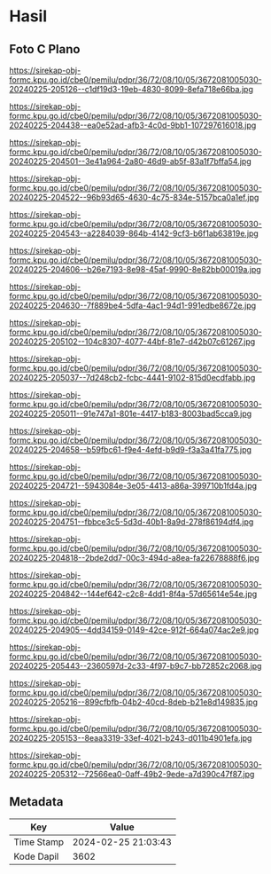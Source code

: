 # Hasil

## Foto C Plano

https://sirekap-obj-formc.kpu.go.id/cbe0/pemilu/pdpr/36/72/08/10/05/3672081005030-20240225-205126--c1df19d3-19eb-4830-8099-8efa718e66ba.jpg

https://sirekap-obj-formc.kpu.go.id/cbe0/pemilu/pdpr/36/72/08/10/05/3672081005030-20240225-204438--ea0e52ad-afb3-4c0d-9bb1-107297616018.jpg

https://sirekap-obj-formc.kpu.go.id/cbe0/pemilu/pdpr/36/72/08/10/05/3672081005030-20240225-204501--3e41a964-2a80-46d9-ab5f-83a1f7bffa54.jpg

https://sirekap-obj-formc.kpu.go.id/cbe0/pemilu/pdpr/36/72/08/10/05/3672081005030-20240225-204522--96b93d65-4630-4c75-834e-5157bca0a1ef.jpg

https://sirekap-obj-formc.kpu.go.id/cbe0/pemilu/pdpr/36/72/08/10/05/3672081005030-20240225-204543--a2284039-864b-4142-9cf3-b6f1ab63819e.jpg

https://sirekap-obj-formc.kpu.go.id/cbe0/pemilu/pdpr/36/72/08/10/05/3672081005030-20240225-204606--b26e7193-8e98-45af-9990-8e82bb00019a.jpg

https://sirekap-obj-formc.kpu.go.id/cbe0/pemilu/pdpr/36/72/08/10/05/3672081005030-20240225-204630--7f889be4-5dfa-4ac1-94d1-991edbe8672e.jpg

https://sirekap-obj-formc.kpu.go.id/cbe0/pemilu/pdpr/36/72/08/10/05/3672081005030-20240225-205102--104c8307-4077-44bf-81e7-d42b07c61267.jpg

https://sirekap-obj-formc.kpu.go.id/cbe0/pemilu/pdpr/36/72/08/10/05/3672081005030-20240225-205037--7d248cb2-fcbc-4441-9102-815d0ecdfabb.jpg

https://sirekap-obj-formc.kpu.go.id/cbe0/pemilu/pdpr/36/72/08/10/05/3672081005030-20240225-205011--91e747a1-801e-4417-b183-8003bad5cca9.jpg

https://sirekap-obj-formc.kpu.go.id/cbe0/pemilu/pdpr/36/72/08/10/05/3672081005030-20240225-204658--b59fbc61-f9e4-4efd-b9d9-f3a3a41fa775.jpg

https://sirekap-obj-formc.kpu.go.id/cbe0/pemilu/pdpr/36/72/08/10/05/3672081005030-20240225-204721--5943084e-3e05-4413-a86a-399710b1fd4a.jpg

https://sirekap-obj-formc.kpu.go.id/cbe0/pemilu/pdpr/36/72/08/10/05/3672081005030-20240225-204751--fbbce3c5-5d3d-40b1-8a9d-278f86194df4.jpg

https://sirekap-obj-formc.kpu.go.id/cbe0/pemilu/pdpr/36/72/08/10/05/3672081005030-20240225-204818--2bde2dd7-00c3-494d-a8ea-fa22678888f6.jpg

https://sirekap-obj-formc.kpu.go.id/cbe0/pemilu/pdpr/36/72/08/10/05/3672081005030-20240225-204842--144ef642-c2c8-4dd1-8f4a-57d65614e54e.jpg

https://sirekap-obj-formc.kpu.go.id/cbe0/pemilu/pdpr/36/72/08/10/05/3672081005030-20240225-204905--4dd34159-0149-42ce-912f-664a074ac2e9.jpg

https://sirekap-obj-formc.kpu.go.id/cbe0/pemilu/pdpr/36/72/08/10/05/3672081005030-20240225-205443--2360597d-2c33-4f97-b9c7-bb72852c2068.jpg

https://sirekap-obj-formc.kpu.go.id/cbe0/pemilu/pdpr/36/72/08/10/05/3672081005030-20240225-205216--899cfbfb-04b2-40cd-8deb-b21e8d149835.jpg

https://sirekap-obj-formc.kpu.go.id/cbe0/pemilu/pdpr/36/72/08/10/05/3672081005030-20240225-205153--8eaa3319-33ef-4021-b243-d011b4901efa.jpg

https://sirekap-obj-formc.kpu.go.id/cbe0/pemilu/pdpr/36/72/08/10/05/3672081005030-20240225-205312--72566ea0-0aff-49b2-9ede-a7d390c47f87.jpg


## Metadata

| Key        | Value               |
| ---------- | ------------------- |
| Time Stamp | 2024-02-25 21:03:43 |
| Kode Dapil | 3602                |



